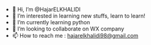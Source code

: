 - 👋 Hi, I’m @HajarELKHALIDI
- 👀 I’m interested in learning new stuffs, learn to learn!
- 🌱 I’m currently learning python
- 💞️ I’m looking to collaborate on WX company
- 📫 How to reach me : hajarelkhalidi98@gmail.com

<!---
HajarELKHALIDI/HajarELKHALIDI is a ✨ special ✨ repository because its `README.md` (this file) appears on your GitHub profile.
You can click the Preview link to take a look at your changes.
--->
